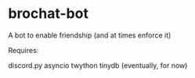 # brochat-bot
A bot to enable friendship (and at times enforce it)

Requires:

discord.py
asyncio
twython
tinydb (eventually, for now)
